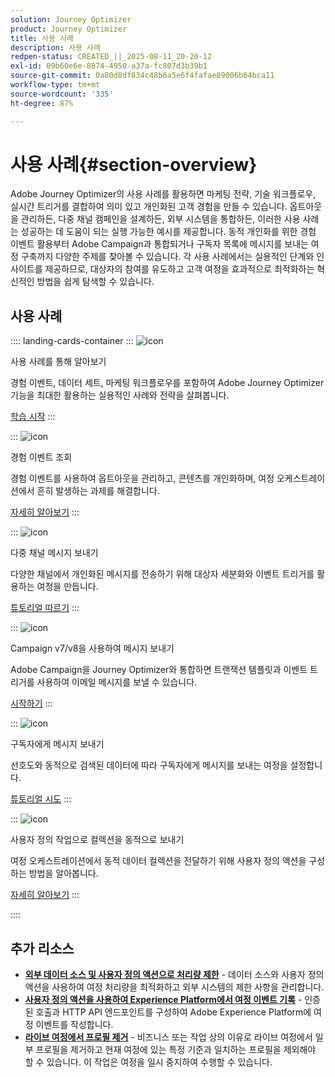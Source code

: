 ```yaml
---
solution: Journey Optimizer
product: Journey Optimizer
title: 사용 사례
description: 사용 사례
redpen-status: CREATED_||_2025-08-11_20-20-12
exl-id: 09b60e6e-8874-4950-a37a-fc807d3b39b1
source-git-commit: 0a80d8df834c48b6a5e6f4fafae89006b64bca11
workflow-type: tm+mt
source-wordcount: '335'
ht-degree: 87%

---
```


# 사용 사례{#section-overview}

Adobe Journey Optimizer의 사용 사례를 활용하면 마케팅 전략, 기술 워크플로우, 실시간 트리거를 결합하여 의미 있고 개인화된 고객 경험을 만들 수 있습니다. 옵트아웃을 관리하든, 다중 채널 캠페인을 설계하든, 외부 시스템을 통합하든, 이러한 사용 사례는 성공하는 데 도움이 되는 실행 가능한 예시를 제공합니다. 동적 개인화를 위한 경험 이벤트 활용부터 Adobe Campaign과 통합되거나 구독자 목록에 메시지를 보내는 여정 구축까지 다양한 주제를 찾아볼 수 있습니다. 각 사용 사례에서는 실용적인 단계와 인사이트를 제공하므로, 대상자의 참여를 유도하고 고객 여정을 효과적으로 최적화하는 혁신적인 방법을 쉽게 탐색할 수 있습니다.

## 사용 사례

:::: landing-cards-container
:::
![icon](https://cdn.experienceleague.adobe.com/icons/book.svg?lang=ko)

사용 사례를 통해 알아보기

경험 이벤트, 데이터 세트, 마케팅 워크플로우를 포함하여 Adobe Journey Optimizer 기능을 최대한 활용하는 실용적인 사례와 전략을 살펴봅니다.

[학습 시작](../using/building-journeys/jo-use-cases.md)
:::

:::
![icon](https://cdn.experienceleague.adobe.com/icons/list-check.svg?lang=ko)

경험 이벤트 조회

경험 이벤트를 사용하여 옵트아웃을 관리하고, 콘텐츠를 개인화하며, 여정 오케스트레이션에서 흔히 발생하는 과제를 해결합니다.

[자세히 알아보기](../using/building-journeys/exp-event-lookup.md)
:::

:::
![icon](https://cdn.experienceleague.adobe.com/icons/circle-play.svg?lang=ko)

다중 채널 메시지 보내기

다양한 채널에서 개인화된 메시지를 전송하기 위해 대상자 세분화와 이벤트 트리거를 활용하는 여정을 만듭니다.

[튜토리얼 따르기](../using/building-journeys/journeys-uc.md)
:::

:::
![icon](https://cdn.experienceleague.adobe.com/icons/puzzle-piece.svg?lang=ko)

Campaign v7/v8을 사용하여 메시지 보내기

Adobe Campaign을 Journey Optimizer와 통합하면 트랜잭션 템플릿과 이벤트 트리거를 사용하여 이메일 메시지를 보낼 수 있습니다.

[시작하기](../using/building-journeys/ajo-ac.md)
:::

:::
![icon](https://cdn.experienceleague.adobe.com/icons/list-check.svg?lang=ko)

구독자에게 메시지 보내기

선호도와 동적으로 검색된 데이터에 따라 구독자에게 메시지를 보내는 여정을 설정합니다.

[튜토리얼 시도](../using/building-journeys/message-to-subscribers-uc.md)
:::

:::
![icon](https://cdn.experienceleague.adobe.com/icons/code-branch.svg?lang=ko)

사용자 정의 작업으로 컬렉션을 동적으로 보내기

여정 오케스트레이션에서 동적 데이터 컬렉션을 전달하기 위해 사용자 정의 액션을 구성하는 방법을 알아봅니다.

[자세히 알아보기](../using/building-journeys/collections.md)
:::

::::


## 추가 리소스

- **[외부 데이터 소스 및 사용자 정의 액션으로 처리량 제한](../using/building-journeys/limit-throughput.md)** - 데이터 소스와 사용자 정의 액션을 사용하여 여정 처리량을 최적화하고 외부 시스템의 제한 사항을 관리합니다.
- **[사용자 정의 액션을 사용하여 Experience Platform에서 여정 이벤트 기록](../using/building-journeys/custom-action-aep.md)** - 인증된 호출과 HTTP API 엔드포인트를 구성하여 Adobe Experience Platform에 여정 이벤트를 작성합니다.
- **[라이브 여정에서 프로필 제거](https://experienceleague.adobe.com/ko/docs/journey-optimizer/using/orchestrate-journeys/create-journey/journey-pause#journey-exit-criteria)** - 비즈니스 또는 작업 상의 이유로 라이브 여정에서 일부 프로필을 제거하고 현재 여정에 있는 특정 기준과 일치하는 프로필을 제외해야 할 수 있습니다. 이 작업은 여정을 일시 중지하여 수행할 수 있습니다.
